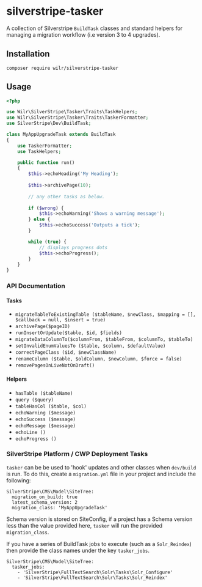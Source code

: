 # silverstripe-tasker

A collection of Silverstripe `BuildTask` classes and standard helpers for
managing a migration workflow (i.e version 3 to 4 upgrades).

## Installation

```
composer require wilr/silverstripe-tasker
```

## Usage

```php
<?php

use Wilr\SilverStripe\Tasker\Traits\TaskHelpers;
use Wilr\SilverStripe\Tasker\Traits\TaskerFormatter;
use SilverStripe\Dev\BuildTask;

class MyAppUpgradeTask extends BuildTask
{
    use TaskerFormatter;
    use TaskHelpers;

    public function run()
    {
        $this->echoHeading('My Heading');
        
        $this->archivePage(10);
        
        // any other tasks as below.
        
        if ($wrong) {
            $this->echoWarning('Shows a warning message');
        } else {
            $this->echoSuccess('Outputs a tick');
        }

        while (true) {
            // displays progress dots
            $this->echoProgress();
        }
    }
}
```

### API Documentation

#### Tasks

 * `migrateTableToExistingTable ($tableName, $newClass, $mapping = [], $callback = null, $insert = true)`
 * `archivePage($pageID)`
 * `runInsertOrUpdate($table, $id, $fields)`
 * `migrateDataColumnTo($columnFrom, $tableFrom, $columnTo, $tableTo)`
 * `setInvalidEnumValuesTo ($table, $column, $defaultValue)`
 * `correctPageClass ($id, $newClassName)`
 * `renameColumn ($table, $oldColumn, $newColumn, $force = false)`
 * `removePagesOnLiveNotOnDraft()`

#### Helpers

 * `hasTable ($tableName)`
 * `query ($query)`
 * `tableHasCol ($table, $col)`
 * `echoWarning ($message)`
 * `echoSuccess ($message)`
 * `echoMessage ($message)`
 * `echoLine ()`
 * `echoProgress ()`

### SilverStripe Platform / CWP Deployment Tasks

`tasker` can be be used to 'hook' updates and other classes when `dev/build` is
run. To do this, create a `migration.yml` file in your project and include the
following:

```
SilverStripe\CMS\Model\SiteTree:
  migration_on_build: true
  latest_schema_version: 2
  migration_class: 'MyAppUpgradeTask'
```

Schema version is stored on SiteConfig, if a project has a Schema version less
than the value provided here, `tasker` will run the provided `migration_class`.

If you have a series of BuildTask jobs to execute (such as a `Solr_Reindex`)
then provide the class names under the key `tasker_jobs`.

```
SilverStripe\CMS\Model\SiteTree:
  tasker_jobs:
    - 'SilverStripe\FullTextSearch\Solr\Tasks\Solr_Configure'
    - 'SilverStripe\FullTextSearch\Solr\Tasks\Solr_Reindex'
```
